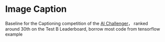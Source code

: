 # Image Caption

Baseline for the Captioning  competition of the [AI Challenger](https://challenger.ai/competition/caption/leaderboard)， ranked around 30th
on the Test B Leaderboard, borrow most code from tensorflow example
